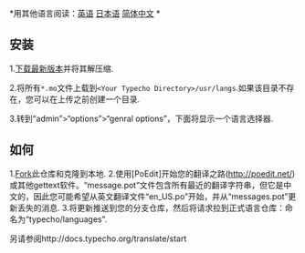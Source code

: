 *用其他语言阅读：[英语](README.md) [日本语](README.ja.md) [简体中文](README.zh-cn.md) *

## 安装

1.[下载最新版本](https://github.com/typecho/languages/releases/tag/ci)并将其解压缩.

2.将所有`*.mo`文件上载到`<Your Typecho Directory>/usr/langs`.如果该目录不存在，您可以在上传之前创建一个目录.

3.转到“admin”>“options”>“genral options”，下面将显示一个语言选择器.

## 如何
1.[Fork](https://github.com/typecho/languages/fork)此仓库和克隆到本地.
2.使用[PoEdit]开始您的翻译之路(http://poedit.net/)或其他gettext软件。“message.pot”文件包含所有最近的翻译字符串，但它是中文的，因此您可能希望从英文翻译文件“en_US.po”开始，并从“messages.pot”更新丢失的消息.
3.将更新推送到您的分支仓库，然后将请求拉到正式语言仓库：命名为“typecho/languages”.

另请参阅http://docs.typecho.org/translate/start

